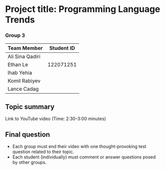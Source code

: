 # Project title: Programming Language Trends
### Group 3
| Team Member | Student ID |
|------|-----|
| Ali Sina Qadiri | |
| Ethan Le | 122071251 |
| Ihab Yehia | |
| Komil Rabiyev | |
| Lance Cadag | |

## Topic summary

Link to YouTube video (Time: 2:30–3:00 minutes)

## Final question
- Each group must end their video with one thought-provoking test question related to their topic.
- Each student (individually) must comment or answer questions posed by other groups.
